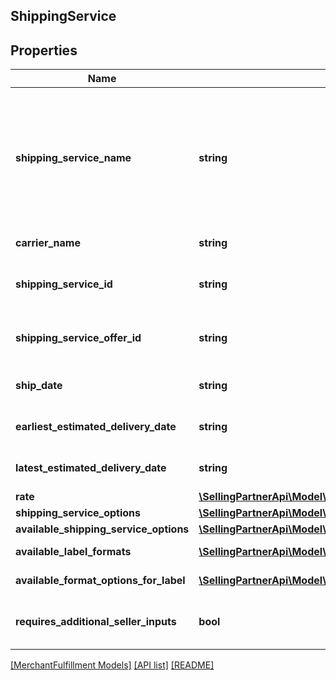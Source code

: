 ## ShippingService

## Properties

Name | Type | Description | Notes
------------ | ------------- | ------------- | -------------
**shipping_service_name** | **string** | A plain text representation of a carrier&#39;s shipping service. For example, \&quot;UPS Ground\&quot; or \&quot;FedEx Standard Overnight\&quot;. |
**carrier_name** | **string** | The name of the carrier. |
**shipping_service_id** | **string** | An Amazon-defined shipping service identifier. |
**shipping_service_offer_id** | **string** | An Amazon-defined shipping service offer identifier. |
**ship_date** | **string** | A timestamp in ISO 8601 format. |
**earliest_estimated_delivery_date** | **string** | A timestamp in ISO 8601 format. | [optional]
**latest_estimated_delivery_date** | **string** | A timestamp in ISO 8601 format. | [optional]
**rate** | [**\SellingPartnerApi\Model\MerchantFulfillment\CurrencyAmount**](CurrencyAmount.md) |  |
**shipping_service_options** | [**\SellingPartnerApi\Model\MerchantFulfillment\ShippingServiceOptions**](ShippingServiceOptions.md) |  |
**available_shipping_service_options** | [**\SellingPartnerApi\Model\MerchantFulfillment\AvailableShippingServiceOptions**](AvailableShippingServiceOptions.md) |  | [optional]
**available_label_formats** | [**\SellingPartnerApi\Model\MerchantFulfillment\LabelFormat[]**](LabelFormat.md) | List of label formats. | [optional]
**available_format_options_for_label** | [**\SellingPartnerApi\Model\MerchantFulfillment\LabelFormatOption[]**](LabelFormatOption.md) | The available label formats. | [optional]
**requires_additional_seller_inputs** | **bool** | When true, additional seller inputs are required. |

[[MerchantFulfillment Models]](../) [[API list]](../../Api) [[README]](../../../README.md)

